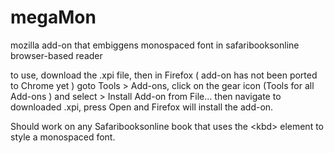 # megaMon
mozilla add-on that embiggens monospaced font in safaribooksonline browser-based reader

to use, download the .xpi file, then in Firefox ( add-on has not been ported to Chrome yet ) goto Tools > Add-ons, click on the gear icon (Tools for all Add-ons ) and select > Install Add-on from File... then navigate to downloaded .xpi, press Open and Firefox will install the add-on. 

Should work on any Safaribooksonline book that uses the \<kbd> element to style a monospaced font. 
